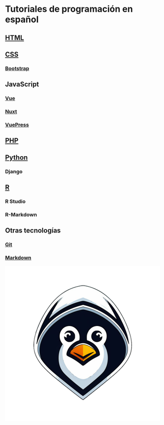 # Tutoriales de programación en español

## [HTML](./html/)

## [CSS](./css/)
### [Bootstrap](./bootstrap/)

## JavaScript
### [Vue](./vue/)
### [Nuxt](./nuxt/)
### [VuePress](./vuepress/)

## [PHP](./php/)

## [Python](./python/)
### Django

## [R](./r/)
### R Studio
### R-Markdown

## Otras tecnologías
### [Git](./git/)
### [Markdown](./markdown/)

![Hacker Tux](./assets/hackertux.png)
